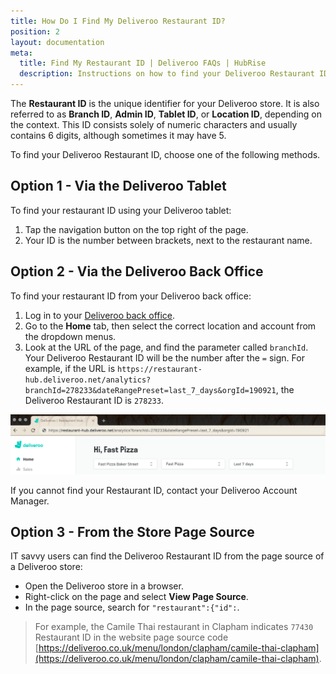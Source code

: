 ```yaml
---
title: How Do I Find My Deliveroo Restaurant ID?
position: 2
layout: documentation
meta:
  title: Find My Restaurant ID | Deliveroo FAQs | HubRise
  description: Instructions on how to find your Deliveroo Restaurant ID to connect your restaurant and start receiving orders on HubRise.
---
```


The **Restaurant ID** is the unique identifier for your Deliveroo store. It is also referred to as **Branch ID**, **Admin ID**, **Tablet ID**, or **Location ID**, depending on the context. This ID consists solely of numeric characters and usually contains 6 digits, although sometimes it may have 5.

To find your Deliveroo Restaurant ID, choose one of the following methods.

## Option 1 - Via the Deliveroo Tablet

To find your restaurant ID using your Deliveroo tablet:

1. Tap the navigation button on the top right of the page.
1. Your ID is the number between brackets, next to the restaurant name.

## Option 2 - Via the Deliveroo Back Office

To find your restaurant ID from your Deliveroo back office:

1. Log in to your [Deliveroo back office](https://restaurant-hub.deliveroo.net/).
1. Go to the **Home** tab, then select the correct location and account from the dropdown menus.
1. Look at the URL of the page, and find the parameter called `branchId`. Your Deliveroo Restaurant ID will be the number after the `=` sign. For example, if the URL is `https://restaurant-hub.deliveroo.net/analytics?branchId=278233&dateRangePreset=last_7_days&orgId=190921`, the Deliveroo Restaurant ID is `278233`.

![Deliveroo Restaurant ID in the URL of the back office](../../images/011-en-deliveroo-branchid.png)

If you cannot find your Restaurant ID, contact your Deliveroo Account Manager.

## Option 3 - From the Store Page Source

IT savvy users can find the Deliveroo Restaurant ID from the page source of a Deliveroo store:

- Open the Deliveroo store in a browser.
- Right-click on the page and select **View Page Source**.
- In the page source, search for `"restaurant":{"id":`.

> For example, the Camile Thai restaurant in Clapham indicates `77430` Restaurant ID in the website page source code [https://deliveroo.co.uk/menu/london/clapham/camile-thai-clapham](https://deliveroo.co.uk/menu/london/clapham/camile-thai-clapham).

